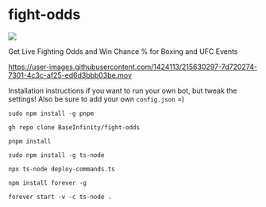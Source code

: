 # fight-odds
<a href="https://top.gg/bot/1053113817040695357">
  <img src="https://top.gg/api/widget/owner/1053113817040695357.svg">
</a>


Get Live Fighting Odds and Win Chance % for Boxing and UFC Events


https://user-images.githubusercontent.com/1424113/215630297-7d720274-7301-4c3c-af25-ed6d3bbb03be.mov


Installation instructions if you want to run your own bot, but tweak the settings! Also be sure to add your own `config.json` =)

```
sudo npm install -g pnpm

gh repo clone BaseInfinity/fight-odds

pnpm install

sudo npm install -g ts-node

npx ts-node deploy-commands.ts

npm install forever -g

forever start -v -c ts-node .
```
